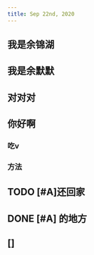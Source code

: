 ```yaml
---
title: Sep 22nd, 2020
---
```


## 我是余锦湖
## 我是余默默
## 对对对
## 你好啊
### 吃v
### 方法
## TODO [#A]还回家
## DONE [#A] 的地方
##
##
##
##
##
##
## [[]](())
